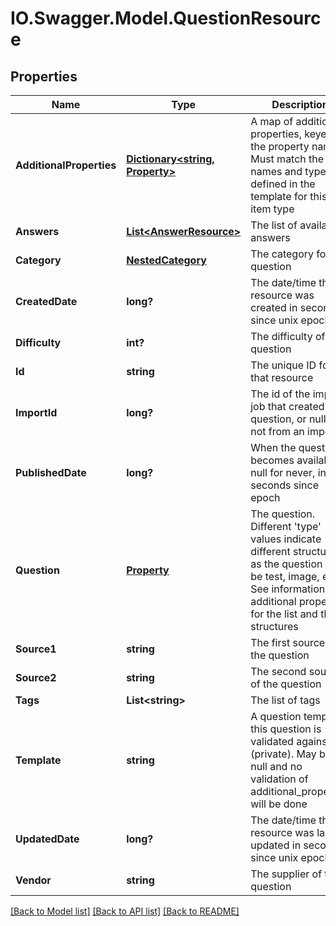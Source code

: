 # IO.Swagger.Model.QuestionResource
## Properties

Name | Type | Description | Notes
------------ | ------------- | ------------- | -------------
**AdditionalProperties** | [**Dictionary&lt;string, Property&gt;**](Property.md) | A map of additional properties, keyed on the property name.  Must match the names and types defined in the template for this item type | [optional] 
**Answers** | [**List&lt;AnswerResource&gt;**](AnswerResource.md) | The list of available answers | [optional] 
**Category** | [**NestedCategory**](NestedCategory.md) | The category for the question | 
**CreatedDate** | **long?** | The date/time this resource was created in seconds since unix epoch | [optional] 
**Difficulty** | **int?** | The difficulty of the question | 
**Id** | **string** | The unique ID for that resource | [optional] 
**ImportId** | **long?** | The id of the import job that created the question, or null if not from an import | [optional] 
**PublishedDate** | **long?** | When the question becomes available, null for never, in seconds since epoch | [optional] 
**Question** | [**Property**](Property.md) | The question. Different &#39;type&#39; values indicate different structures as the question may be test, image, etc. See information on additional properties for the list and their structures | 
**Source1** | **string** | The first source of the question | [optional] 
**Source2** | **string** | The second source of the question | [optional] 
**Tags** | **List&lt;string&gt;** | The list of tags | [optional] 
**Template** | **string** | A question template this question is validated against (private). May be null and no validation of additional_properties will be done | [optional] 
**UpdatedDate** | **long?** | The date/time this resource was last updated in seconds since unix epoch | [optional] 
**Vendor** | **string** | The supplier of the question | [optional] 

[[Back to Model list]](../README.md#documentation-for-models) [[Back to API list]](../README.md#documentation-for-api-endpoints) [[Back to README]](../README.md)

